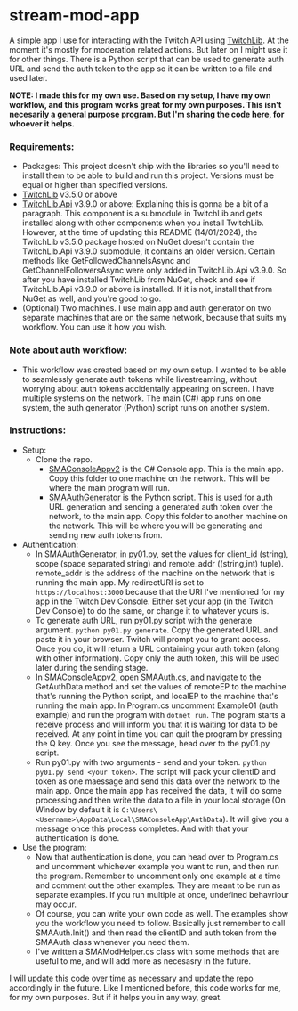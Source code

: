 # stream-mod-app
 A simple app I use for interacting with the Twitch API using [TwitchLib](https://github.com/TwitchLib/TwitchLib). At the moment it's mostly for moderation related actions. But later on I might use it for other things. There is a Python script that can be used to generate auth URL and send the auth token to the app so it can be written to a file and used later.
 
 __NOTE: I made this for my own use. Based on my setup, I have my own workflow, and this program works great for my own purposes. This isn't necesarily a general purpose program. But I'm sharing the code here, for whoever it helps.__

### Requirements:
* Packages: This project doesn't ship with the libraries so you'll need to install them to be able to build and run this project. Versions must be equal or higher than specified versions.
 * [TwitchLib](https://github.com/TwitchLib/TwitchLib) v3.5.0 or above
 * [TwitchLib.Api](https://github.com/TwitchLib/TwitchLib.Api/) v3.9.0 or above: Explaining this is gonna be a bit of a paragraph. This component is a submodule in TwitchLib and gets installed along with other components when you install TwitchLib. However, at the time of updating this README (14/01/2024), the TwitchLib v3.5.0 package hosted on NuGet doesn't contain the TwitchLib.Api v3.9.0 submodule, it contains an older version. Certain methods like GetFollowedChannelsAsync and GetChannelFollowersAsync were only added in TwitchLib.Api v3.9.0. So after you have installed TwitchLib from NuGet, check and see if TwitchLib.Api v3.9.0 or above is installed. If it is not, install that from NuGet as well, and you're good to go.
* (Optional) Two machines. I use main app and auth generator on two separate machines that are on the same network, because that suits my workflow. You can use it how you wish.

### Note about auth workflow:
* This workflow was created based on my own setup. I wanted to be able to seamlessly generate auth tokens while livestreaming, without worrying about auth tokens accidentally appearing on screen. I have multiple systems on the network. The main (C#) app runs on one system, the auth generator (Python) script runs on another system. 

### Instructions:
* Setup:
    * Clone the repo.
        * [SMAConsoleAppv2](https://github.com/Demkeys/stream-mod-app/tree/main/SMAConsoleAppv2) is the C# Console app. This is the main app. Copy this folder to one machine on the network. This will be where the main program will run.
        * [SMAAuthGenerator](https://github.com/Demkeys/stream-mod-app/tree/main/SMAAuthGenerator) is the Python script. This is used for auth URL generation and sending a generated auth token over the network, to the main app. Copy this folder to another machine on the network. This will be where you will be generating and sending new auth tokens from.
* Authentication:
    * In SMAAuthGenerator, in py01.py, set the values for client_id (string), scope (space separated string) and remote_addr ((string,int) tuple). remote_addr is the address of the machine on the network that is running the main app. My redirectURI is set to ```https://localhost:3000``` because that the URI I've mentioned for my app in the Twitch Dev Console. Either set your app (in the Twitch Dev Console) to do the same, or change it to whatever yours is.
    * To generate auth URL, run py01.py script with the generate argument. ```python py01.py generate```. Copy the generated URL and paste it in your browser. Twitch will prompt you to grant access. Once you do, it will return a URL containing your auth token (along with other information). Copy only the auth token, this will be used later during the sending stage.
    * In SMAConsoleAppv2, open SMAAuth.cs, and navigate to the GetAuthData method and set the values of remoteEP to the machine that's running the Python script, and localEP to the machine that's running the main app. In Program.cs uncomment Example01 (auth example) and run the program with ```dotnet run```. The pogram starts a receive process and will inform you that it is waiting for data to be received. At any point in time you can quit the program by pressing the Q key. Once you see the message, head over to the py01.py script.
    * Run py01.py with two arguments - send and your token. ```python py01.py send <your token>```. The script will pack your clientID and token as one maessage and send this data over the network to the main app. Once the main app has received the data, it will do some processing and then write the data to a file in your local storage (On Window by default it is ```C:\Users\<Username>\AppData\Local\SMAConsoleApp\AuthData```). It will give you a message once this process completes. And with that your authentication is done.
* Use the program:
    * Now that authentication is done, you can head over to Program.cs and uncomment whichever example you want to run, and then run the program. Remember to uncomment only one example at a time and comment out the other examples. They are meant to be run as separate examples. If you run multiple at once, undefined behavriour may occur.
    * Of course, you can write your own code as well. The examples show you the workflow you need to follow. Basically just remember to call SMAAuth.Init() and then read the clientID and auth token from the SMAAuth class whenever you need them.
    * I've written a SMAModHelper.cs class with some methods that are useful to me, and will add more as necesasry in the future.

I will update this code over time as necessary and update the repo accordingly in the future. Like I mentioned before, this code works for me, for my own purposes. But if it helps you in any way, great.

